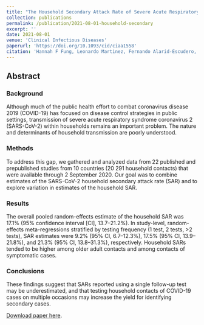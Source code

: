 ```yaml
---
title: "The Household Secondary Attack Rate of Severe Acute Respiratory Syndrome Coronavirus 2 (SARS-CoV-2): A Rapid Review"
collection: publications
permalink: /publication/2021-08-01-household-secondary
excerpt: ''
date: 2021-08-01
venue: 'Clinical Infectious Diseases'
paperurl: 'https://doi.org/10.1093/cid/ciaa1558'
citation: 'Hannah F Fung, Leonardo Martinez, Fernando Alarid-Escudero, Joshua A Salomon, David M Studdert, Jason R Andrews, Jeremy D Goldhaber-Fiebert, Stanford-CIDE Coronavirus Simulation Model (SC-COSMO) Modeling Group, The Household Secondary Attack Rate of Severe Acute Respiratory Syndrome Coronavirus 2 (SARS-CoV-2): A Rapid Review, Clinical Infectious Diseases, Volume 73, Issue Supplement_2, 1 August 2021, Pages S138–S145, https://doi.org/10.1093/cid/ciaa1558.'
---
```

## Abstract

### Background
Although much of the public health effort to combat coronavirus disease 2019 (COVID-19) has focused on disease control strategies in public settings, transmission of severe acute respiratory syndrome coronavirus 2 (SARS-CoV-2) within households remains an important problem. The nature and determinants of household transmission are poorly understood.

### Methods
To address this gap, we gathered and analyzed data from 22 published and prepublished studies from 10 countries (20 291 household contacts) that were available through 2 September 2020. Our goal was to combine estimates of the SARS-CoV-2 household secondary attack rate (SAR) and to explore variation in estimates of the household SAR.

### Results
The overall pooled random-effects estimate of the household SAR was 17.1% (95% confidence interval [CI], 13.7–21.2%). In study-level, random-effects meta-regressions stratified by testing frequency (1 test, 2 tests, >2 tests), SAR estimates were 9.2% (95% CI, 6.7–12.3%), 17.5% (95% CI, 13.9–21.8%), and 21.3% (95% CI, 13.8–31.3%), respectively. Household SARs tended to be higher among older adult contacts and among contacts of symptomatic cases.

### Conclusions
These findings suggest that SARs reported using a single follow-up test may be underestimated, and that testing household contacts of COVID-19 cases on multiple occasions may increase the yield for identifying secondary cases.

[Download paper here]( https://doi.org/10.1093/cid/ciaa1558).